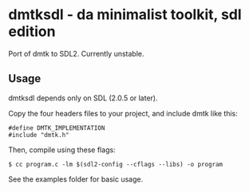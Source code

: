 # dmtksdl - da minimalist toolkit, sdl edition

Port of dmtk to SDL2. Currently unstable.  

## Usage

dmtksdl depends only on SDL (2.0.5 or later).

Copy the four headers files to your project, and include dmtk like this:

```
#define DMTK_IMPLEMENTATION
#include "dmtk.h"
```

Then, compile using these flags:

```
$ cc program.c -lm $(sdl2-config --cflags --libs) -o program
```

See the examples folder for basic usage.

